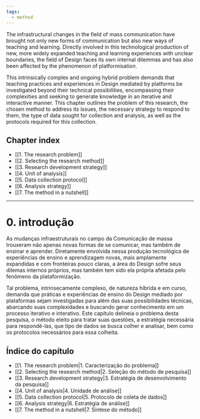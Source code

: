 ```yaml
---
tags:
  - method
---
```

The infrastructural changes in the field of mass communication have brought not only new forms of communication but also new ways of teaching and learning. Directly involved in this technological production of new, more widely expanded teaching and learning experiences with unclear boundaries, the field of Design faces its own internal dilemmas and has also been affected by the phenomenon of platformisation.

This intrinsically complex and ongoing hybrid problem demands that teaching practices and experiences in Design mediated by platforms be investigated beyond their technical possibilities, encompassing their complexities and seeking to generate knowledge in an iterative and interactive manner. This chapter outlines the problem of this research, the chosen method to address its issues, the necessary strategy to respond to them, the type of data sought for collection and analysis, as well as the protocols required for this collection.

## Chapter index
- [[1. The research problem]]
- [[2. Selecting the research method]]
- [[3. Research development strategy]]
- [[4. Unit of analysis]]
- [[5. Data collection protocol]]
- [[6. Analysis strategy]]
- [[7. The method in a nutshell]]

---
# 0. introdução
As mudanças infraestruturais no campo da Comunicação de massa trouxeram
não apenas novas formas de se comunicar, mas também de ensinar e aprender.
Diretamente envolvida nessa produção tecnológica de experiências de ensino e
aprendizagem novas, mais amplamente expandidas e com fronteiras pouco claras, a
área do Design sofre seus dilemas internos próprios, mas também tem sido ela
própria afetada pelo fenômeno da plataformização.

Tal problema, intrinsecamente complexo, de natureza híbrida e em curso,
demanda que práticas e experiências de ensino do Design mediado por plataformas
sejam investigadas para além das suas possibilidades técnicas, abarcando suas
complexidades e buscando gerar conhecimento em um processo iterativo e
interativo. Este capítulo delineia o problema desta pesquisa, o método eleito para
tratar suas questões, a estratégia necessária para respondê-las, que tipo de dados
se busca colher e analisar, bem como os protocolos necessários para essa colheita.

## Índice do capítulo
- [[1. The research problem|1. Caracterização do problema]]
- [[2. Selecting the research method|2. Seleção do método de pesquisa]]
- [[3. Research development strategy|3. Estratégia de desenvolvimento da pesquisa]]
- [[4. Unit of analysis|4. Unidade de análise]]
- [[5. Data collection protocol|5. Protocolo de coleta de dados]]
- [[6. Analysis strategy|6. Estratégia de análise]]
- [[7. The method in a nutshell|7. Síntese do método]]